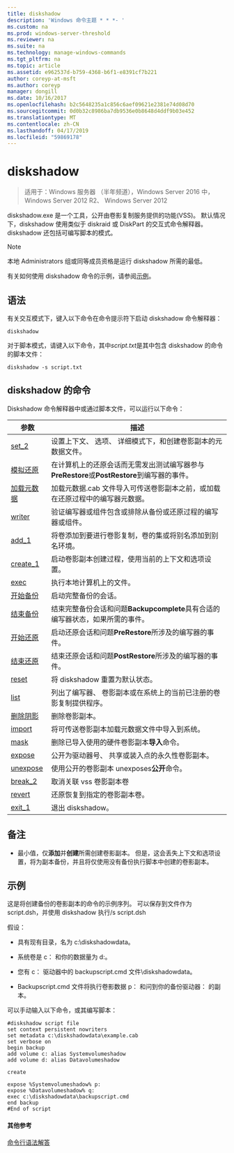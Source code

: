 ```yaml
---
title: diskshadow
description: 'Windows 命令主题 * * *- '
ms.custom: na
ms.prod: windows-server-threshold
ms.reviewer: na
ms.suite: na
ms.technology: manage-windows-commands
ms.tgt_pltfrm: na
ms.topic: article
ms.assetid: e962537d-b759-4368-b6f1-e8391cf7b221
author: coreyp-at-msft
ms.author: coreyp
manager: dongill
ms.date: 10/16/2017
ms.openlocfilehash: b2c5648235a1c856c6aef09621e2381e74d08d70
ms.sourcegitcommit: 0d0b32c8986ba7db9536e0b8648d4ddf9b03e452
ms.translationtype: MT
ms.contentlocale: zh-CN
ms.lasthandoff: 04/17/2019
ms.locfileid: "59869178"
---
```

# <a name="diskshadow"></a>diskshadow

>适用于：Windows 服务器 （半年频道），Windows Server 2016 中，Windows Server 2012 R2、 Windows Server 2012

diskshadow.exe 是一个工具，公开由卷影复制服务提供的功能\(VSS\)。 默认情况下，diskshadow 使用类似于 diskraid 或 DiskPart 的交互式命令解释器。 diskshadow 还包括可编写脚本的模式。  
  
> [!NOTE]  
> 本地 Administrators 组或同等成员资格是运行 diskshadow 所需的最低。  
  
有关如何使用 diskshadow 命令的示例，请参阅[示例](#BKMK_examples)。  
  
## <a name="syntax"></a>语法  
有关交互模式下，键入以下命令在命令提示符下启动 diskshadow 命令解释器：  
  
```  
diskshadow  
```  
  
对于脚本模式，请键入以下命令，其中*script.txt*是其中包含 diskshadow 的命令的脚本文件：  
  
```  
diskshadow -s script.txt  
```  
  
## <a name="diskshadow-commands"></a>diskshadow 的命令  
Diskshadow 命令解释器中或通过脚本文件，可以运行以下命令：  
  
|参数|描述|  
|-------|--------|  
|[set_2](set_2.md)|设置上下文、 选项、 详细模式下，和创建卷影副本的元数据文件。|  
|[模拟还原](simulate-restore.md)|在计算机上的还原会话而无需发出测试编写器参与**PreRestore**或**PostRestore**到编写器的事件。|  
|[加载元数据](load-metadata.md)|加载元数据.cab 文件导入可传送卷影副本之前，或加载在还原过程中的编写器元数据。|  
|[writer](writer.md)|验证编写器或组件包含或排除从备份或还原过程的编写器或组件。|  
|[add_1](add_1.md)|将卷添加到要进行卷影复制，卷的集或将别名添加到别名环境。|  
|[create_1](create_1.md)|启动卷影副本创建过程，使用当前的上下文和选项设置。|  
|[exec](exec.md)|执行本地计算机上的文件。|  
|[开始备份](begin-backup.md)|启动完整备份的会话。|  
|[结束备份](end-backup.md)|结束完整备份会话和问题**Backupcomplete**具有合适的编写器状态，如果所需的事件。|  
|[开始还原](begin-restore.md)|启动还原会话和问题**PreRestore**所涉及的编写器的事件。|  
|[结束还原](end-restore.md)|结束还原会话和问题**PostRestore**所涉及的编写器的事件。|  
|[reset](reset.md)|将 diskshadow 重置为默认状态。|  
|[list](list.md)|列出了编写器、 卷影副本或在系统上的当前已注册的卷影复制提供程序。|  
|[删除阴影](delete-shadows.md)|删除卷影副本。|  
|[import](import.md)|将可传送卷影副本加载元数据文件中导入到系统。|  
|[mask](mask.md)|删除已导入使用的硬件卷影副本**导入**命令。|  
|[expose](expose.md)|公开为驱动器号、 共享或装入点的永久性卷影副本。|  
|[unexpose](unexpose.md)|使用公开的卷影副本 unexposes**公开**命令。|  
|[break_2](break_2.md)|取消关联 vss 卷影副本卷|  
|[revert](revert.md)|还原恢复到指定的卷影副本卷。|  
|[exit_1](exit_1.md)|退出 diskshadow。|  
  
## <a name="remarks"></a>备注  
  
-   最小值，仅**添加**并**创建**所需创建卷影副本。 但是，这会丢失上下文和选项设置，将为副本备份，并且将仅使用没有备份执行脚本中创建的卷影副本。  
  
## <a name="BKMK_examples"></a>示例  
这是将创建备份的卷影副本的命令的示例序列。 可以保存到文件作为 script.dsh，并使用 diskshadow 执行\/s script.dsh  
  
假设：  
  
-   具有现有目录，名为 c:\\diskshadowdata。  
  
-   系统卷是 c： 和你的数据量为 d:。  
  
-   您有 c： 驱动器中的 backupscript.cmd 文件\\diskshadowdata。  
  
-   Backupscript.cmd 文件将执行卷影数据 p： 和问到你的备份驱动器： 的副本。  
  
可以手动输入以下命令，或其编写脚本：  
  
```  
#diskshadow script file  
set context persistent nowriters  
set metadata c:\diskshadowdata\example.cab  
set verbose on  
begin backup  
add volume c: alias Systemvolumeshadow  
add volume d: alias Datavolumeshadow  
  
create  
  
expose %Systemvolumeshadow% p:  
expose %Datavolumeshadow% q:  
exec c:\diskshadowdata\backupscript.cmd  
end backup  
#End of script  
```  
  
#### <a name="additional-references"></a>其他参考  
[命令行语法解答](command-line-syntax-key.md)  
  


